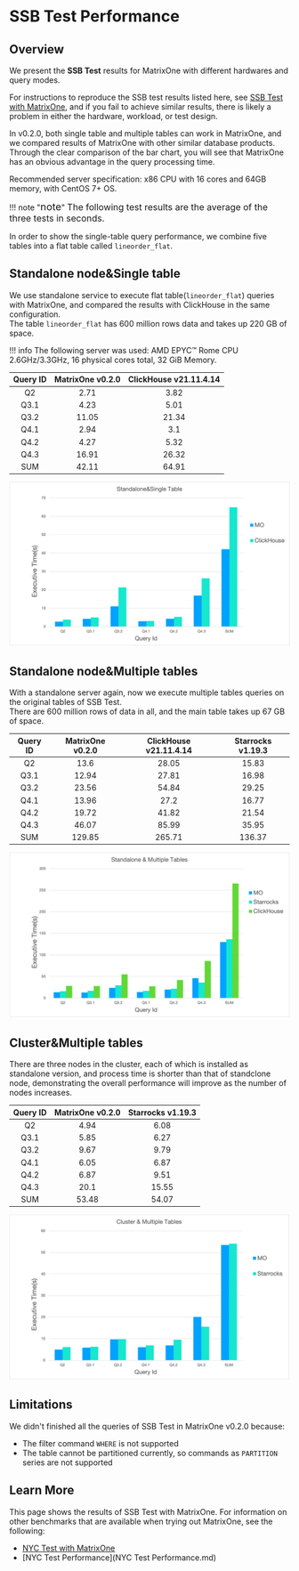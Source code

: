 # **SSB Test Performance**

## **Overview**

We present the **SSB Test** results for MatrixOne with different hardwares and query modes.

For instructions to reproduce the SSB test results listed here, see [SSB Test with MatrixOne](../Get-Started/Tutorial/SSB-test-with-matrixone.md), and if you fail to achieve similar results, there is likely a problem in either the hardware, workload, or test design.  

In v0.2.0, both single table and multiple tables can work in MatrixOne, and we compared results of MatrixOne with other similar database products. Through the clear comparison of the bar chart, you will see that MatrixOne has an obvious advantage in the query processing time.

Recommended server specification: x86 CPU with 16 cores and 64GB memory, with CentOS 7+ OS.

!!! note  "<font size=4>note</font>"
    <font size=3>The following test results are the average of the three tests in seconds.</font>  

In order to show the single-table query performance, we combine five tables into a flat table called `lineorder_flat`.  

## **Standalone node&Single table**

We use standalone service to execute flat table(`lineorder_flat`) queries with MatrixOne, and compared the results with ClickHouse in the same configuration.  
The table `lineorder_flat` has 600 million rows data and takes up 220 GB of space.  

!!! info 
    The following server was used:
    AMD EPYC™ Rome CPU 2.6GHz/3.3GHz, 16 physical cores total, 32 GiB Memory.

|  Query ID  | MatrixOne v0.2.0  |  ClickHouse v21.11.4.14 
|  :----:  | :----:  |  :----:  
| Q2  | 2.71 |3.82 	
| Q3.1 | 4.23|5.01 
| Q3.2  | 11.05|21.34
| Q4.1  | 2.94|3.1
| Q4.2  | 4.27|5.32
| Q4.3  | 16.91|26.32
| SUM  | 42.11|64.91

![柱状图](https://github.com/matrixorigin/artwork/blob/main/docs/overview/SSB_standalone_single.png?raw=true)

## **Standalone node&Multiple tables**

With a standalone server again, now we execute multiple tables queries on the original tables of SSB Test.  
There are 600 million rows of data in all, and the main table takes up 67 GB of space.  

|  Query ID  | MatrixOne v0.2.0   |  ClickHouse v21.11.4.14| Starrocks v1.19.3
|  :----:  | :----:  |  :----:  |:----:
| Q2  | 13.6|28.05 |15.83	
| Q3.1 | 12.94|27.81 |16.98
| Q3.2  | 23.56|54.84 |29.25
| Q4.1  | 13.96|27.2 |16.77
| Q4.2  | 19.72|41.82|21.54
| Q4.3  | 46.07|85.99|35.95
| SUM  | 129.85|265.71|136.37

![柱状图](https://github.com/matrixorigin/artwork/blob/main/docs/overview/SSB_standalone_multi.png?raw=true)

## **Cluster&Multiple tables**

There are three nodes in the cluster, each of which is installed as standalone version, and process time is shorter than that of standclone node, demonstrating the overall performance will improve as the number of nodes increases. 

|  Query ID  | MatrixOne v0.2.0  |  Starrocks v1.19.3
|  :----:  | :----:  |  :----:  
| Q2 | 4.94 |6.08 	
| Q3.1 | 5.85|6.27 
| Q3.2  | 9.67|9.79
| Q4.1  | 6.05|6.87
| Q4.2  | 6.87|9.51
| Q4.3  | 20.1|15.55
| SUM  | 53.48|54.07

![柱状图](https://github.com/matrixorigin/artwork/blob/main/docs/overview/SSB_cluster_multi.png?raw=true)

## **Limitations**

We didn't finished all the queries of SSB Test in MatrixOne v0.2.0 because:  

* The filter command `WHERE` is not supported
* The table cannot be partitioned currently, so commands as `PARTITION` series are not supported

## **Learn More**

This page shows the results of SSB Test with MatrixOne. For information on other benchmarks that are available when trying out MatrixOne, see the following:

* [NYC Test with MatrixOne](../Get-Started/Tutorial/NYC-test-with-matrixone.md)  
* [NYC Test Performance](NYC Test Performance.md)